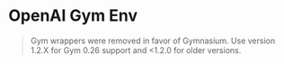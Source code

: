 # OpenAI Gym Env

> Gym wrappers were removed in favor of Gymnasium. Use version 1.2.X for Gym 0.26 support and <1.2.0 for older versions.
